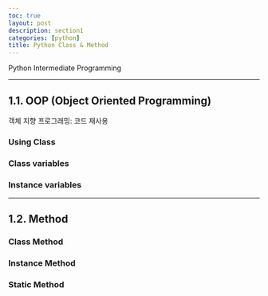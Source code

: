 ```yaml
---
toc: true
layout: post
description: section1
categories: [python]
title: Python Class & Method
---
```


Python Intermediate Programming

---

## 1.1. OOP (Object Oriented Programming)
객체 지향 프로그래밍: 코드 재사용  

### Using Class

### Class variables

### Instance variables




---
## 1.2. Method

### Class Method


### Instance Method


### Static Method





